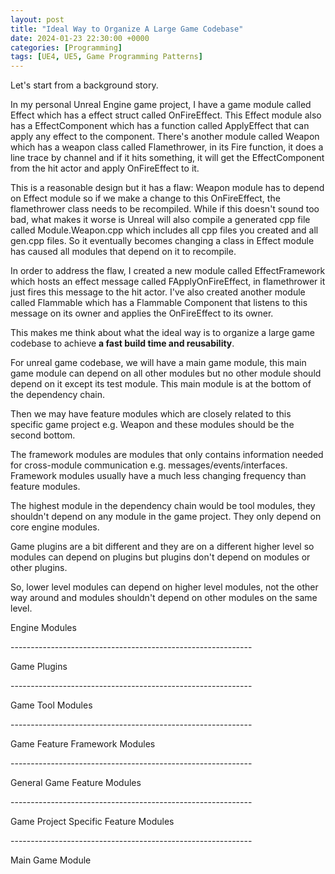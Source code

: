 ```yaml
---
layout: post
title: "Ideal Way to Organize A Large Game Codebase"
date: 2024-01-23 22:30:00 +0000
categories: [Programming]
tags: [UE4, UE5, Game Programming Patterns]
---
```


Let's start from a background story.

In my personal Unreal Engine game project, I have a game module called Effect which has a effect struct called OnFireEffect.
This Effect module also has a EffectComponent which has a function called ApplyEffect that can apply any effect to the component.
There's another module called Weapon which has a weapon class called Flamethrower, in its Fire function, it does a line trace by channel and if it hits something, it will get the EffectComponent from the hit actor and apply OnFireEffect to it.

This is a reasonable design but it has a flaw:
Weapon module has to depend on Effect module so if we make a change to this OnFireEffect, the flamethrower class needs to be recompiled. While if this doesn't sound too bad, what makes it worse is Unreal will also compile a generated cpp file called Module.Weapon.cpp which includes all cpp files you created and all gen.cpp files. So it eventually becomes changing a class in Effect module has caused all modules that depend on it to recompile.

In order to address the flaw, I created a new module called EffectFramework which hosts an effect message called FApplyOnFireEffect, in flamethrower it just fires this message to the hit actor.
I've also created another module called Flammable which has a Flammable Component that listens to this message on its owner and applies the OnFireEffect to its owner.

This makes me think about what the ideal way is to organize a large game codebase to achieve **a fast build time and reusability**.

For unreal game codebase, we will have a main game module, this main game module can depend on all other modules but no other module should depend on it except its test module. This main module is at the bottom of the dependency chain.

Then we may have feature modules which are closely related to this specific game project e.g. Weapon and these modules should be the second bottom.

The framework modules are modules that only contains information needed for cross-module communication e.g. messages/events/interfaces. Framework modules usually have a much less changing frequency than feature modules.

The highest module in the dependency chain would be tool modules, they shouldn't depend on any module in the game project. They only depend on core engine modules.

Game plugins are a bit different and they are on a different higher level so modules can depend on plugins but plugins don't depend on modules or other plugins.

So, lower level modules can depend on higher level modules, not the other way around and modules shouldn't depend on other modules on the same level.

<div>
<p>                      Engine Modules                        </p>
<p>------------------------------------------------------------</p>
<p>                       Game Plugins                         </p>
<p>------------------------------------------------------------</p>
<p>                      Game Tool Modules                     </p>
<p>------------------------------------------------------------</p>
<p>             Game Feature Framework Modules                 </p>
<p>------------------------------------------------------------</p>
<p>              General Game Feature Modules                  </p>
<p>------------------------------------------------------------</p>
<p>          Game Project Specific Feature Modules             </p>
<p>------------------------------------------------------------</p>
<p>                     Main Game Module                       </p>
</div>